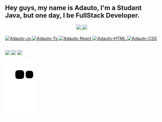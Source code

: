 ## Hey guys, my name is Adauto, I'm a Studant Java, but one day, I be FullStack Developer.
<div align="center">
  <a href="https://github.com/adautodf">
  <img height="180em" src="https://github-readme-stats.vercel.app/api?username=adautodf&show_icons=true&theme=codeSTACKr&include_all_commits=true&count_private=true"/>
  <img height="180em" src="https://github-readme-stats.vercel.app/api/top-langs/?username=adautodf&layout=compact&langs_count=7&theme=codeSTACKr"/>
</div>
<div style="display: inline_block"><br>
  <img align="center" alt="Adauto-Js" height="30" width="40" src="https://cdn.jsdelivr.net/gh/devicons/devicon/icons/java/java-original.svg">
  <img align="center" alt="Adauto-Ts" height="30" width="40" src="https://cdn.jsdelivr.net/gh/devicons/devicon/icons/typescript/typescript-original.svg">
  <img align="center" alt="Adauto-React" height="30" width="40" src="https://cdn.jsdelivr.net/gh/devicons/devicon/icons/react/react-original.svg">
  <img align="center" alt="Adauto-HTML" height="30" width="40" src="https://cdn.jsdelivr.net/gh/devicons/devicon/icons/html5/html5-original.svg">
  <img align="center" alt="Adauto-CSS" height="30" width="40" src="https://cdn.jsdelivr.net/gh/devicons/devicon/icons/css3/css3-original.svg">
</div>
  
  ##
 
<div> 
  <a href="https://instagram.com/adautodf" target="_blank"><img src="https://img.shields.io/badge/Instagram-E4405F?style=for-the-badge&logo=instagram&logoColor=white" target="_blank"></a>
  <a href = "mailto:adautodortafilho@gmail.com"><img src="https://img.shields.io/badge/-Gmail-%23333?style=for-the-badge&logo=gmail&logoColor=white" target="_blank"></a>
  <a href="https://www.linkedin.com/in/adautodf/" target="_blank"><img src="https://img.shields.io/badge/-LinkedIn-%230077B5?style=for-the-badge&logo=linkedin&logoColor=white" target="_blank"></a> 
 
  ![Snake animation](https://github.com/adautodf/adautodf/blob/output/github-contribution-grid-snake.svg)
 
</div>
